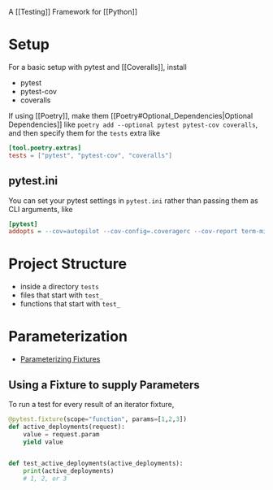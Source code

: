 A [[Testing]] Framework for [[Python]]


# Setup

For a basic setup with pytest and [[Coveralls]], install 
- pytest
- pytest-cov
- coveralls

If using [[Poetry]], make them [[Poetry#Optional_Dependencies|Optional Dependencies]] like `poetry add --optional pytest pytest-cov coveralls`, and then specify them for the `tests` extra like

```toml
[tool.poetry.extras]
tests = ["pytest", "pytest-cov", "coveralls"]
```

## pytest.ini

You can set your pytest settings in `pytest.ini` rather than passing them as CLI arguments, like

```ini
[pytest]
addopts = --cov=autopilot --cov-config=.coveragerc --cov-report term-missing
```

# Project Structure

- inside a directory `tests`
- files that start with `test_`
- functions that start with `test_`

# Parameterization
- [Parameterizing Fixtures](https://docs.pytest.org/en/latest/how-to/parametrize.html)


## Using a Fixture to supply Parameters
To run a test for every result of an iterator fixture, 

```python
@pytest.fixture(scope="function", params=[1,2,3])  
def active_deployments(request):  
    value = request.param  
    yield value


def test_active_deployments(active_deployments):
    print(active_deployments)
	# 1, 2, or 3
```